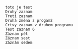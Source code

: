     toto je test
    Druhy zaznam
    Treti zaznam
    Druhá změna z progam2
    Crtvy zaznam v druhem programu
    Test zaznam 6
    Záznam pět
    Záznam sest
    Záznám sedem
